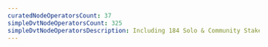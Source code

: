```yaml
---
curatedNodeOperatorsCount: 37
simpleDvtNodeOperatorsCount: 325
simpleDvtNodeOperatorsDescription: Including 184 Solo & Community Stakers
---
```

